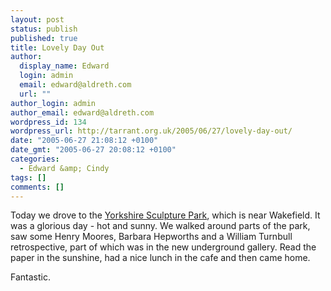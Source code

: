 ```yaml
---
layout: post
status: publish
published: true
title: Lovely Day Out
author:
  display_name: Edward
  login: admin
  email: edward@aldreth.com
  url: ""
author_login: admin
author_email: edward@aldreth.com
wordpress_id: 134
wordpress_url: http://tarrant.org.uk/2005/06/27/lovely-day-out/
date: "2005-06-27 21:08:12 +0100"
date_gmt: "2005-06-27 20:08:12 +0100"
categories:
  - Edward &amp; Cindy
tags: []
comments: []
---
```


<p>Today we drove to the <a href="https://www.ysp.co.uk/view.asp?id=1">Yorkshire Sculpture Park</a>, which is near Wakefield.  It was a glorious day - hot and sunny.  We walked around parts of the park, saw some Henry Moores, Barbara Hepworths and a William Turnbull retrospective, part of which was in the new underground gallery.  Read the paper in the sunshine, had a nice lunch in the cafe and then came home.</p>
<p>Fantastic.</p>

